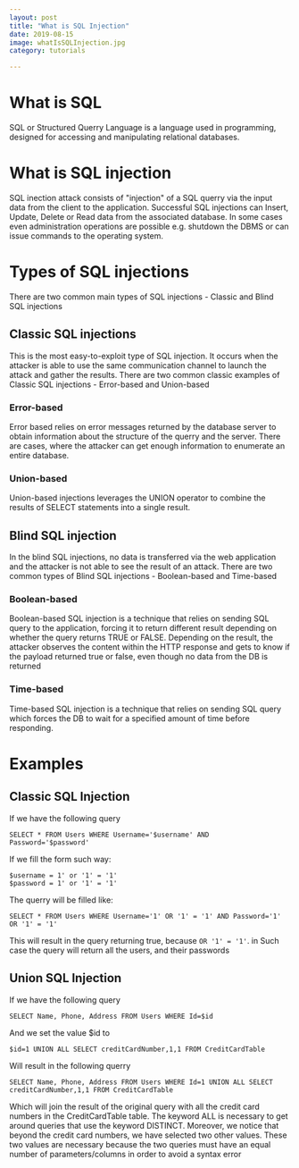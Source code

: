 ```yaml
---
layout: post
title: "What is SQL Injection"
date: 2019-08-15
image: whatIsSQLInjection.jpg
category: tutorials

---
```


# What is SQL
SQL or Structured Querry Language is a language used in programming, designed for accessing and manipulating relational databases.

# What is SQL injection
SQL inection attack consists of "injection" of a SQL querry via the input data from the client to the application. Successful SQL injections can Insert, Update, Delete or Read data from the associated database. In some cases even administration operations are possible e.g. shutdown the DBMS or can issue commands to the operating system.

# Types of SQL injections

There are two common main types of SQL injections - Classic and Blind SQL injections

## Classic SQL injections
This is the most easy-to-exploit type of SQL injection. It occurs when the attacker is able to use the same communication channel to launch the attack and gather the results. There are two common classic examples of Classic SQL injections - Error-based and Union-based

### Error-based
Error based relies on error messages returned by the database server to obtain information about the structure of the querry and the server. There are cases, where the attacker can get enough information to enumerate an entire database.

### Union-based
Union-based injections leverages the UNION operator to combine the results of SELECT statements into a single result.

## Blind SQL injection
In the blind SQL injections, no data is transferred via the web application and the attacker is not able to see the result of an attack. There are two common types of Blind SQL injections - Boolean-based and Time-based

### Boolean-based
Boolean-based SQL injection is a technique that relies on sending SQL query to the application, forcing it to return different result depending on whether the query returns TRUE or FALSE. Depending on the result, the attacker observes the content within the HTTP response and gets to know if the payload returned true or false, even though no data from the DB is returned

### Time-based
Time-based SQL injection is a technique that relies on sending SQL query which forces the DB to wait for a specified amount of time before responding.

# Examples

## Classic SQL Injection

If we have the following query

```
SELECT * FROM Users WHERE Username='$username' AND Password='$password'
```
If we fill the form such way:

```
$username = 1' or '1' = '1'
$password = 1' or '1' = '1'
```
The querry will be filled like:

```
SELECT * FROM Users WHERE Username='1' OR '1' = '1' AND Password='1' OR '1' = '1' 
```
This will result in the query returning true, because `OR '1' = '1'`. in Such case the query will return all the users, and their passwords

## Union SQL Injection

If we have the following query

```
SELECT Name, Phone, Address FROM Users WHERE Id=$id
```
And we set the value $id to

```
$id=1 UNION ALL SELECT creditCardNumber,1,1 FROM CreditCardTable
```

Will result in the following querry

```
SELECT Name, Phone, Address FROM Users WHERE Id=1 UNION ALL SELECT creditCardNumber,1,1 FROM CreditCardTable
```
Which will join the result of the original query with all the credit card numbers in the CreditCardTable table. The keyword ALL is necessary to get around queries that use the keyword DISTINCT. Moreover, we notice that beyond the credit card numbers, we have selected two other values. These two values are necessary because the two queries must have an equal number of parameters/columns in order to avoid a syntax error